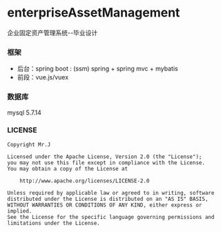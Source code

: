 # enterpriseAssetManagement
企业固定资产管理系统--毕业设计

### 框架
- 后台：spring boot : (ssm) spring + spring mvc + mybatis
- 前段：vue.js/vuex

### 数据库
mysql 5.7.14

### LICENSE
```
Copyright Mr.J

Licensed under the Apache License, Version 2.0 (the "License");
you may not use this file except in compliance with the License.
You may obtain a copy of the License at

    http://www.apache.org/licenses/LICENSE-2.0

Unless required by applicable law or agreed to in writing, software
distributed under the License is distributed on an "AS IS" BASIS,
WITHOUT WARRANTIES OR CONDITIONS OF ANY KIND, either express or implied.
See the License for the specific language governing permissions and
limitations under the License.
```

